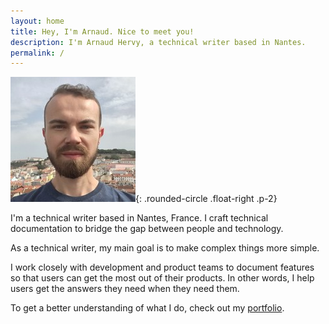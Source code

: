 ```yaml
---
layout: home
title: Hey, I'm Arnaud. Nice to meet you!
description: I'm Arnaud Hervy, a technical writer based in Nantes.
permalink: /
---
```


![Arnaud Hervy](/assets/images/arnaud.jpg){: .rounded-circle .float-right .p-2}

I'm a technical writer based in Nantes, France. I craft technical documentation to bridge the gap between people and technology.

As a technical writer, my main goal is to make complex things more simple.

I work closely with development and product teams to document features so that users can get the most out of their products. In other words, I help users get the answers they need when they need them.

To get a better understanding of what I do, check out my [portfolio]({{site.baseurl}}/portfolio).
